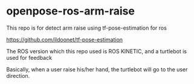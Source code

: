 # openpose-ros-arm-raise
This repo is for detect arm raise using tf-pose-estimation for ros

https://github.com/ildoonet/tf-pose-estimation

The ROS version which this repo used is ROS KINETIC, and a turtlebot is used for feedback

Basically, when a user raise his/her hand, the turtlebot will go to the user direction.
